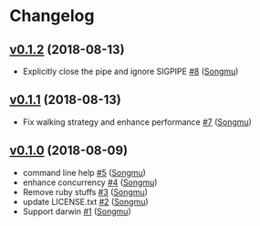 # Changelog

## [v0.1.2](https://github.com/Songmu/git-set-mtime/compare/v0.1.1...v0.1.2) (2018-08-13)

* Explicitly close the pipe and ignore SIGPIPE [#8](https://github.com/Songmu/git-set-mtime/pull/8) ([Songmu](https://github.com/Songmu))

## [v0.1.1](https://github.com/Songmu/git-set-mtime/compare/v0.1.0...v0.1.1) (2018-08-13)

* Fix walking strategy and enhance performance [#7](https://github.com/Songmu/git-set-mtime/pull/7) ([Songmu](https://github.com/Songmu))

## [v0.1.0](https://github.com/Songmu/git-set-mtime/compare/4a279fec495c...v0.1.0) (2018-08-09)

* command line help [#5](https://github.com/Songmu/git-set-mtime/pull/5) ([Songmu](https://github.com/Songmu))
* enhance concurrency [#4](https://github.com/Songmu/git-set-mtime/pull/4) ([Songmu](https://github.com/Songmu))
* Remove ruby stuffs [#3](https://github.com/Songmu/git-set-mtime/pull/3) ([Songmu](https://github.com/Songmu))
* update LICENSE.txt [#2](https://github.com/Songmu/git-set-mtime/pull/2) ([Songmu](https://github.com/Songmu))
* Support darwin [#1](https://github.com/Songmu/git-set-mtime/pull/1) ([Songmu](https://github.com/Songmu))
